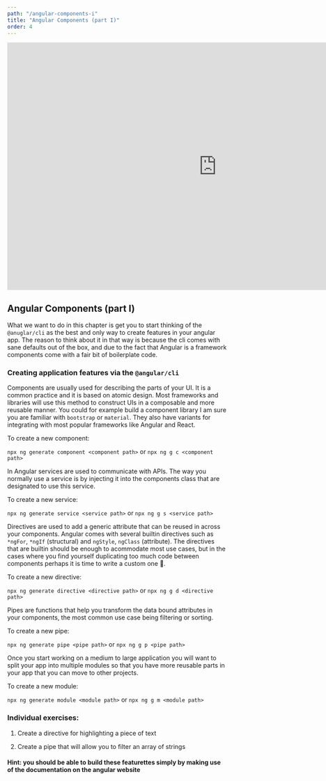 ```yaml
---
path: "/angular-components-i"
title: "Angular Components (part I)"
order: 4
---
```


<iframe src="https://docs.google.com/presentation/d/16IeBSmYrmhc3t_zGw-ec8hMp10U0D9N0SNOWZjBbH7M/embed?start=false&loop=false&delayms=30000" frameborder="0" width="960" height="569" allowfullscreen="true" mozallowfullscreen="true" webkitallowfullscreen="true"></iframe>

## Angular Components (part I)

What we want to do in this chapter is get you to start thinking of the `@anuglar/cli` 
as the best and only way to create features in your angular app. The reason to think about it 
in that way is because the cli comes with sane defaults out of the box, and due to the fact that 
Angular is a framework components come with a fair bit of boilerplate code.

### Creating application features via the `@angular/cli`

Components are usually used for describing the parts of your UI. It is a common practice 
and it is based on atomic design. Most frameworks and libraries will use this method to construct 
UIs in a composable and more reusable manner. You could for example build a component library 
I am sure you are familiar with `bootstrap` or `material`. They also have variants for integrating 
with most popular frameworks like Angular and React.

To create a new component:

`npx ng generate component <component path>` or `npx ng g c <component path>`

In Angular services are used to communicate with APIs. The way you normally use a service is by 
injecting it into the components class that are designated to use this service.

To create a new service:

`npx ng generate service <service path>` or `npx ng g s <service path>`

Directives are used to add a generic attribute that can be reused in across your components. Angular 
comes with several builtin directives such as `*ngFor`, `*ngIf` (structural) and `ngStyle`, `ngClass` 
(attribute). The directives that are builtin should be enough to acommodate most use cases, but in the 
cases where you find yourself duplicating too much code between components perhaps it is time to write 
a custom one 🤔.

To create a new directive:

`npx ng generate directive <directive path>` or `npx ng g d <directive path>`

Pipes are functions that help you transform the data bound attributes in your components, the most common 
use case being filtering or sorting.

To create a new pipe:

`npx ng generate pipe <pipe path>` or `npx ng g p <pipe path>`

Once you start working on a medium to large application you will want to split your app into multiple 
modules so that you have more reusable parts in your app that you can move to other projects.

To create a new module:

`npx ng generate module <module path>` or `npx ng g m <module path>`

### Individual exercises:

1) Create a directive for highlighting a piece of text

2) Create a pipe that will allow you to filter an array of strings

#### Hint: you should be able to build these featurettes simply by making use of the documentation on the angular website
